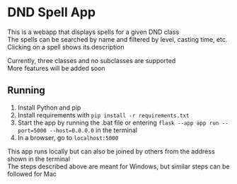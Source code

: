 # DND Spell App

This is a webapp that displays spells for a given DND class\
The spells can be searched by name and filtered by level, casting time, etc.\
Clicking on a spell shows its description

Currently, three classes and no subclasses are supported\
More features will be added soon

## Running

1. Install Python and pip
2. Install requirements with `pip install -r requirements.txt`
3. Start the app by running the .bat file or entering `flask --app app run --port=5000 --host=0.0.0.0` in the terminal
4. In a browser, go to `localhost:5000`

This app runs locally but can also be joined by others from the address shown in the terminal\
The steps described above are meant for Windows, but similar steps can be followed for Mac

